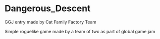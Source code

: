 # Dangerous_Descent
GGJ entry made by Cat Family Factory Team

Simple roguelike game made by a team of two as part of global game jam
